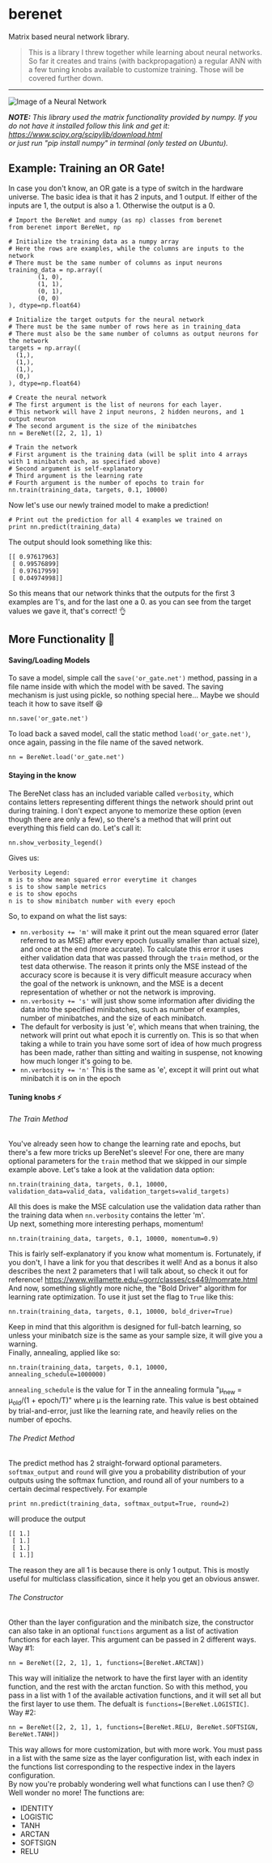 # berenet
Matrix based neural network library.

> This is a library I threw together while learning about neural networks. So far it creates and trains (with backpropagation)
a regular ANN with a few tuning knobs available to customize training. Those will be covered further down.

<hr>

![Image of a Neural Network](https://upload.wikimedia.org/wikipedia/commons/8/8b/Neural_network_bottleneck_achitecture.svg)

_**NOTE:** This library used the matrix functionality provided by numpy. If you do not have it installed follow this link and get it:
https://www.scipy.org/scipylib/download.html  
or just run "pip install numpy" in terminal (only tested on Ubuntu)._

## Example: Training an OR Gate!

In case you don't know, an OR gate is a type of switch in the hardware universe. The basic idea is that it has 2 inputs, and 1 output. If either of the inputs are 1, the output is also a 1. Otherwise the output is a 0.

```
# Import the BereNet and numpy (as np) classes from berenet
from berenet import BereNet, np

# Initialize the training data as a numpy array
# Here the rows are examples, while the columns are inputs to the network
# There must be the same number of columns as input neurons
training_data = np.array((
		(1, 0),
		(1, 1),
		(0, 1),
		(0, 0)
), dtype=np.float64)

# Initialize the target outputs for the neural network
# There must be the same number of rows here as in training_data
# There must also be the same number of columns as output neurons for the network
targets = np.array((
  (1,),
  (1,),
  (1,),
  (0,)
), dtype=np.float64)

# Create the neural network
# The first argument is the list of neurons for each layer.
# This network will have 2 input neurons, 2 hidden neurons, and 1 output neuron
# The second argument is the size of the minibatches
nn = BereNet([2, 2, 1], 1)

# Train the network
# First argument is the training data (will be split into 4 arrays with 1 minibatch each, as specified above)
# Second argument is self-explanatory
# Third argument is the learning rate
# Fourth argument is the number of epochs to train for
nn.train(training_data, targets, 0.1, 10000)
```
Now let's use our newly trained model to make a prediction!
```
# Print out the prediction for all 4 examples we trained on
print nn.predict(training_data)
```
The output should look something like this: 
```
[[ 0.97617963]
 [ 0.99576899]
 [ 0.97617959]
 [ 0.04974998]]
```
So this means that our network thinks that the outputs for the first 3 examples are 1's, and for the last one a 0. as you can see from the target values we gave it, that's correct! :ok_hand:

## More Functionality :muscle:

#### Saving/Loading Models
To save a model, simple call the `save('or_gate.net')` method, passing in a file name inside with which the model with be saved. The saving mechanism is just using pickle, so nothing special here... Maybe we should teach it how to save itself :laughing:
```
nn.save('or_gate.net')
```
To load back a saved model, call the static method `load('or_gate.net')`, once again, passing in the file name of the saved network.
```
nn = BereNet.load('or_gate.net')
```

#### Staying in the know
The BereNet class has an included variable called `verbosity`, which contains letters representing different things the network should print out during training. I don't expect anyone to memorize these option (even though there are only a few), so there's a method that will print out everything this field can do. Let's call it:
```
nn.show_verbosity_legend()
```
Gives us:
```
Verbosity Legend:
m is to show mean squared error everytime it changes
s is to show sample metrics
e is to show epochs
n is to show minibatch number with every epoch
```
So, to expand on what the list says:
* `nn.verbosity += 'm'` will make it print out the mean squared error (later referred to as MSE) after every epoch (usually smaller than actual size), and once at the end (more accurate). To calculate this error it uses either validation data that was passed through the `train` method, or the test data otherwise. The reason it prints only the MSE instead of the accuracy score is because it is very difficult measure accuracy when the goal of the network is unknown, and the MSE is a decent representation of whether or not the network is improving.
* `nn.verbosity += 's'` will just show some information after dividing the data into the specified minibatches, such as number of examples, number of minibatches, and the size of each minibatch.
* The default for verbosity is just 'e', which means that when training, the network will print out what epoch it is currently on. This is so that when taking a while to train you have some sort of idea of how much progress has been made, rather than sitting and waiting in suspense, not knowing how much longer it's going to be.
* `nn.verbosity += 'n'` This is the same as 'e', except it will print out what minibatch it is on in the epoch

#### Tuning knobs :zap:
###### The Train Method
You've already seen how to change the learning rate and epochs, but there's a few more tricks up BereNet's sleeve!
For one, there are many optional parameters for the `train` method that we skipped in our simple example above.
Let's take a look at the validation data option:
```
nn.train(training_data, targets, 0.1, 10000, validation_data=valid_data, validation_targets=valid_targets)
```
All this does is make the MSE calculation use the validation data rather than the training data when `nn.verbosity` contains the letter 'm'.  
Up next, something more interesting perhaps, momentum!
```
nn.train(training_data, targets, 0.1, 10000, momentum=0.9)
```
This is fairly self-explanatory if you know what momentum is. Fortunately, if you don't, I have a link for you that describes it well! And as a bonus it also describes the next 2 parameters that I will talk about, so check it out for reference!
https://www.willamette.edu/~gorr/classes/cs449/momrate.html  
And now, something slightly more niche, the "Bold Driver" algorithm for learning rate optimization. To use it just set the flag to `True` like this:
```
nn.train(training_data, targets, 0.1, 10000, bold_driver=True)
```
Keep in mind that this algorithm is designed for full-batch learning, so unless your minibatch size is the same as your sample size, it will give you a warning.  
Finally, annealing, applied like so:
```
nn.train(training_data, targets, 0.1, 10000, annealing_schedule=1000000)
```
`annealing_schedule` is the value for T in the annealing formula "µ<sub>new</sub> = µ<sub>old</sub>/(1 + epoch/T)" where µ is the learning rate. This value is best obtained by trial-and-error, just like the learning rate, and heavily relies on the number of epochs.

###### The Predict Method
The predict method has 2 straight-forward optional parameters. `softmax_output` and `round` will give you a probability distribution of your outputs using the softmax function, and round all of your numbers to a certain decimal respectively. For example
```
print nn.predict(training_data, softmax_output=True, round=2)
```
will produce the output
```
[[ 1.]
 [ 1.]
 [ 1.]
 [ 1.]]
```
The reason they are all 1 is because there is only 1 output. This is mostly useful for multiclass classification, since it help you get an obvious answer.

###### The Constructor
Other than the layer configuration and the minibatch size, the constructor can also take in an optional `functions` argument as a list of activation functions for each layer. This argument can be passed in 2 different ways.  
Way #1:
```
nn = BereNet([2, 2, 1], 1, functions=[BereNet.ARCTAN])
```
This way will initialize the network to have the first layer with an identity function, and the rest with the arctan function. So with this method, you pass in a list with 1 of the available activation functions, and it will set all but the first layer to use them. The defualt is `functions=[BereNet.LOGISTIC]`.  
Way #2:
```
nn = BereNet([2, 2, 1], 1, functions=[BereNet.RELU, BereNet.SOFTSIGN, BereNet.TANH])
```
This way allows for more customization, but with more work. You must pass in a list with the same size as the layer configuration list, with each index in the functions list corresponding to the respective index in the layers configuration.  
By now you're probably wondering well what functions can I use then? :confused: Well wonder no more!
The functions are:
* IDENTITY
* LOGISTIC
* TANH
* ARCTAN
* SOFTSIGN
* RELU
